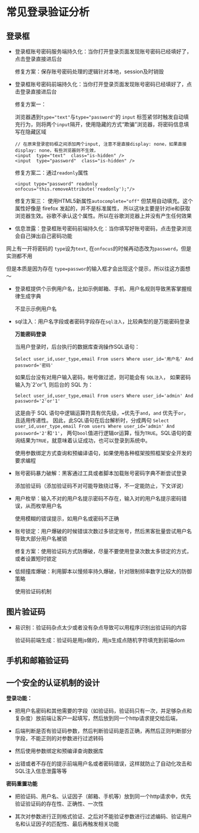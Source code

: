 # 常见登录验证分析

## 登录框

-  登录框账号密码服务端持久化：当你打开登录页面发现账号密码已经填好了，点击登录直接进后台
   
   修复方案：保存账号密码处理的逻辑针对本地，session及时销毁
   
-  登录框账号密码前端持久化：当你打开登录页面发现账号密码已经填好了，点击登录直接进后台
   
   修复方案一：
   
   浏览器遇到`type="text"`与`type="password"`的 `input` 标签紧邻时触发自动填充行为，则将两个`input`隔开，使用隐藏的方式“欺骗”浏览器，将密码信息填写在隐藏区域
   
   ```
   // 在原来登录密码框之间添加两个input, 注意不是直接display: none，如果直接display: none，有些浏览器则不生效，
   <input  type="text"  class="is-hidden" />
   <input  type="password"  class="is-hidden" />
   ```
   
   修复方案二：通过`readonly`属性
   
   ```
   <input type="password" readonly onfocus="this.removeAttribute('readonly');"/>
   ```
   
   修复方案三： 使用HTML5新属性`autocomplete="off"` 但禁用自动填充。这个属性好像是 firefox 发起的，并不是标准属性，
   所以这块主要是针对ie和获取浏览器生效。谷歌不承认这个属性。所以在谷歌浏览器上并没有产生任何效果
   
-  信息泄露：登录框账号密码前端持久化：当你填写好账号密码，点击登录浏览会自己弹出自己密码功能

  网上有一开将密码的 `type`设为`text`, 在`onfocus`的时候再动态改为`password`，但是实测都不用

  但是本质是因为存在 `type=passwor`的输入框才会出现这个提示，所以往这方面想～
  
- 登录框提供个示例用户名，比如示例邮箱、手机、用户名规则导致黑客掌握规律生成字典

  不显示示例用户名
  
- sql注入：用户名字段或者密码字段存在`sql注入`，比较典型的是万能密码登录

  **万能密码登录**
  
  当用户登录时，后台执行的数据库查询操作SQL语句：
  
  `Select user_id,user_type,email From users Where user_id='用户名' And password='密码'`
  
  如果后台没有对用户输入密码，帐号做过滤，则可能会有 `SQL注入`， 如果密码输入为`2'or'1, 则后台的 SQL 为：
  
  `Select user_id,user_type,email From users Where user_id='admin' And password='2'or'1'`
  
  这是由于 SQL 语句中逻辑运算符具有优先级，`=`优先于`and`，`and` 优先于`or`，且适用传递性。
  因此，此SQL语句在后台解析时，分成两句 `Select user_id,user_type,email From users Where user_id='admin' And password='2'`和`'1'`，
  两句`bool`值进行逻辑or运算，恒为`TRUE`。SQL语句的查询结果为`TRUE`，就意味着认证成功，也可以登录到系统中。
  
  使用参数绑定方式查询和预编译语句，如果使用各种框架按照框架安全开发的要求编程
  
- 账号密码暴力破解：黑客通过工具或者脚本加载账号密码字典不断尝试登录

  添加验证码（添加验证码不对可能导致绕过等，不一定能防止，下文详说）
  
- 用户枚举：输入不对的用户名提示密码不存在，输入对的用户名提示密码错误，从而枚举用户名
  
  使用模糊的错误提示，如用户名或密码不正确
  
- 账号锁定：用户爆破的时候错误次数过多锁定账号，然后黑客批量尝试用户名导致大部分用户名被锁

  修复方案：使用验证码方式防爆破，尽量不要使用登录次数太多锁定的方式，或者设置短时锁定
  
- 低频撞库爆破：利用脚本以慢频率持久爆破，针对限制频率数字比较大的防御策略
 
  使用验证码机制
   
## 图片验证码

- 易识别：验证码杂点太少或者没有杂点导致可以用程序识别出验证码的内容

  验证码前端生成：验证码是用js做的，用js生成点随机字符填充到前端dom
  
## 手机和邮箱验证码

## 一个安全的认证机制的设计

**登录功能：**

- 把用户名密码和其他需要的字段（如验证码，验证码只有一次，并足够杂点和复杂度）放前端让客户一起填写，然后放到同一个http请求提交给后端，

- 后端判断是否有验证码参数，然后判断验证码是否正确，再然后正则判断部分字段，不能正则的对参数进行过滤转码

- 然后使用参数绑定和预编译查询数据库

- 出错或者不存在的提示前端用户名或者密码错误，这样就防止了自动化攻击和SQL注入信息泄露等等

**密码重置功能**

- 把验证码、用户名、认证因子（邮箱、手机等）放到同一个http请求中，优先验证验证码的存在性、正确性、一次性

- 其次对参数进行正则格式验证、之后对不能验证参数进行过滤编码、验证用户名和认证因子的匹配性、最后再触发相关功能
 

> [](https://www.freebuf.com/articles/web/217052.html)
>
